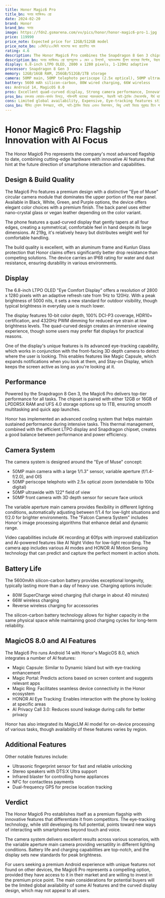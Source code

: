 ```yaml
---
title: Honor Magic6 Pro
title_bn: অনার ম্যাজিক৬ প্রো
date: 2024-02-20
brand: Honor
brand_bn: অনার
image: https://fdn2.gsmarena.com/vv/pics/honor/honor-magic6-pro-1.jpg
price: 119990
price_note: Expected price for 12GB/512GB model
price_note_bn: ১২জিবি/৫১২জিবি মডেলের জন্য প্রত্যাশিত দাম
rating: 4.6
description: The Honor Magic6 Pro combines the Snapdragon 8 Gen 3 chipset with an advanced triple camera system, innovative eye-tracking features, and a stunning quad-curved display in a premium package.
description_bn: অনার ম্যাজিক৬ প্রো স্ন্যাপড্রাগন ৮ জেন ৩ চিপসেট, অ্যাডভান্সড ট্রিপল ক্যামেরা সিস্টেম, উদ্ভাবনী আই-ট্র্যাকিং ফিচার এবং একটি প্রিমিয়াম প্যাকেজে চমৎকার কোয়াড-কার্ভড ডিসপ্লে সহ আসে।
display: 6.8-inch LTPO OLED, 2800 x 1280 pixels, 1-120Hz adaptive
processor: Snapdragon 8 Gen 3
memory: 12GB/16GB RAM, 256GB/512GB/1TB storage
camera: 50MP main, 50MP telephoto periscope (2.5x optical), 50MP ultrawide; 50MP front with 3D depth sensor
battery: 5600 mAh silicon-carbon, 80W wired charging, 66W wireless
os: Android 14, MagicOS 8.0
pros: Excellent quad-curved display, Strong camera performance, Innovative eye-tracking technology, Long battery life, Fast wired and wireless charging, Premium build quality
pros_bn: চমৎকার কোয়াড-কার্ভড ডিসপ্লে, শক্তিশালী ক্যামেরা পারফরম্যান্স, উদ্ভাবনী আই-ট্র্যাকিং টেকনোলজি, দীর্ঘ ব্যাটারি লাইফ, দ্রুত তারযুক্ত এবং ওয়্যারলেস চার্জিং, প্রিমিয়াম বিল্ড কোয়ালিটি
cons: Limited global availability, Expensive, Eye-tracking features still developing, Some AI features only available in China
cons_bn: সীমিত গ্লোবাল উপলব্ধতা, দামি, আই-ট্র্যাকিং ফিচার এখনও বিকাশমান, কিছু এআই ফিচার শুধুমাত্র চীনে পাওয়া যায়
---
```


# Honor Magic6 Pro: Flagship Innovation with AI Focus

The Honor Magic6 Pro represents the company's most advanced flagship to date, combining cutting-edge hardware with innovative AI features that hint at the future direction of smartphone interaction and capabilities.

## Design & Build Quality

The Magic6 Pro features a premium design with a distinctive "Eye of Muse" circular camera module that dominates the upper portion of the rear panel. Available in Black, White, Green, and Purple options, the device offers elegant color choices with a premium finish. The back panel uses either nano-crystal glass or vegan leather depending on the color variant.

The phone features a quad-curved display that gently tapers at all four edges, creating a symmetrical, comfortable feel in hand despite its large dimensions. At 219g, it's relatively heavy but distributes weight well for comfortable handling.

The build quality is excellent, with an aluminum frame and Kunlun Glass protection that Honor claims offers significantly better drop resistance than competing solutions. The device carries an IP68 rating for water and dust resistance, ensuring durability in various environments.

## Display

The 6.8-inch LTPO OLED "Eye Comfort Display" offers a resolution of 2800 x 1280 pixels with an adaptive refresh rate from 1Hz to 120Hz. With a peak brightness of 5000 nits, it sets a new standard for outdoor visibility, though typical brightness in everyday use is much lower.

The display features 10-bit color depth, 100% DCI-P3 coverage, HDR10+ certification, and 4320Hz PWM dimming for reduced eye strain at low brightness levels. The quad-curved design creates an immersive viewing experience, though some users may prefer flat displays for practical reasons.

One of the display's unique features is its advanced eye-tracking capability, which works in conjunction with the front-facing 3D depth camera to detect where the user is looking. This enables features like Magic Capsule, which expands notifications when you look at them, and Stay-on Display, which keeps the screen active as long as you're looking at it.

## Performance

Powered by the Snapdragon 8 Gen 3, the Magic6 Pro delivers top-tier performance for all tasks. The chipset is paired with either 12GB or 16GB of LPDDR5X RAM and UFS 4.0 storage options up to 1TB, ensuring smooth multitasking and quick app launches.

Honor has implemented an advanced cooling system that helps maintain sustained performance during intensive tasks. This thermal management, combined with the efficient LTPO display and Snapdragon chipset, creates a good balance between performance and power efficiency.

## Camera System

The camera system is designed around the "Eye of Muse" concept:

- 50MP main camera with a large 1/1.3" sensor, variable aperture (f/1.4-f/2.0), and OIS
- 50MP periscope telephoto with 2.5x optical zoom (extendable to 100x digital)
- 50MP ultrawide with 122° field of view
- 50MP front camera with 3D depth sensor for secure face unlock

The variable aperture main camera provides flexibility in different lighting conditions, automatically adjusting between f/1.4 for low-light situations and f/2.0 for brighter environments. The "Falcon Camera System" includes Honor's image processing algorithms that enhance detail and dynamic range.

Video capabilities include 4K recording at 60fps with improved stabilization and AI-powered features like AI Night Video for low-light recording. The camera app includes various AI modes and HONOR AI Motion Sensing technology that can predict and capture the perfect moment in action shots.

## Battery Life

The 5600mAh silicon-carbon battery provides exceptional longevity, typically lasting more than a day of heavy use. Charging options include:

- 80W SuperCharge wired charging (full charge in about 40 minutes)
- 66W wireless charging
- Reverse wireless charging for accessories

The silicon-carbon battery technology allows for higher capacity in the same physical space while maintaining good charging cycles for long-term reliability.

## MagicOS 8.0 and AI Features

The Magic6 Pro runs Android 14 with Honor's MagicOS 8.0, which integrates a number of AI features:

- Magic Capsule: Similar to Dynamic Island but with eye-tracking enhancement
- Magic Portal: Predicts actions based on screen content and suggests relevant apps
- Magic Ring: Facilitates seamless device connectivity in the Honor ecosystem
- HONOR AI Eye Tracking: Enables interaction with the phone by looking at specific areas
- AI Privacy Call 3.0: Reduces sound leakage during calls for better privacy

Honor has also integrated its MagicLM AI model for on-device processing of various tasks, though availability of these features varies by region.

## Additional Features

Other notable features include:

- Ultrasonic fingerprint sensor for fast and reliable unlocking
- Stereo speakers with DTS:X Ultra support
- Infrared blaster for controlling home appliances
- NFC for contactless payments
- Dual-frequency GPS for precise location tracking

## Verdict

The Honor Magic6 Pro establishes itself as a premium flagship with innovative features that differentiate it from competitors. The eye-tracking technology, while still developing its full potential, points toward new ways of interacting with smartphones beyond touch and voice.

The camera system delivers excellent results across various scenarios, with the variable aperture main camera providing versatility in different lighting conditions. Battery life and charging capabilities are top-notch, and the display sets new standards for peak brightness.

For users seeking a premium Android experience with unique features not found on other devices, the Magic6 Pro represents a compelling option, provided they have access to it in their market and are willing to invest in the premium price point. The main considerations for potential buyers will be the limited global availability of some AI features and the curved display design, which may not appeal to all users.